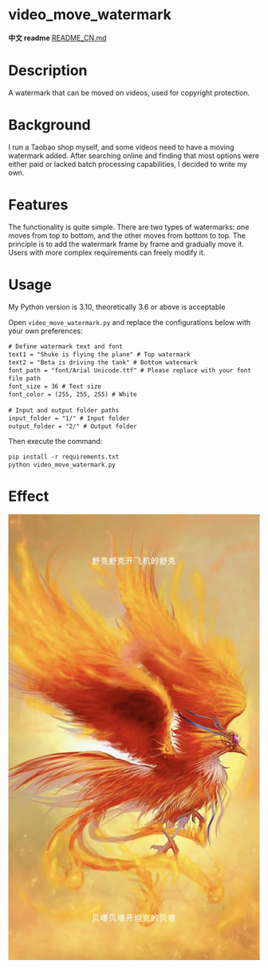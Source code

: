 #  video_move_watermark

**中文 readme** [README_CN.md](README_CN.md)

# Description
A watermark that can be moved on videos, used for copyright protection.

# Background
I run a Taobao shop myself, and some videos need to have a moving watermark added. After searching online and finding that most options were either paid or lacked batch processing capabilities, I decided to write my own.

# Features
The functionality is quite simple. There are two types of watermarks: one moves from top to bottom, and the other moves from bottom to top. The principle is to add the watermark frame by frame and gradually move it. Users with more complex requirements can freely modify it.

# Usage
My Python version is 3.10, theoretically 3.6 or above is acceptable

Open `video_move_watermark.py` and replace the configurations below with your own preferences:

```
# Define watermark text and font
text1 = "Shuke is flying the plane" # Top watermark
text2 = "Beta is driving the tank" # Bottom watermark
font_path = "font/Arial Unicode.ttf" # Please replace with your font file path
font_size = 36 # Text size
font_color = (255, 255, 255) # White

# Input and output folder paths
input_folder = "1/" # Input folder
output_folder = "2/" # Output folder
```

Then execute the command:

```
pip install -r requirements.txt 
python video_move_watermark.py
```

# Effect

![demo](demo.png)
